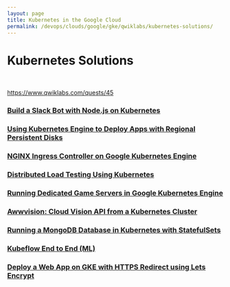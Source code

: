 ```yaml
---
layout: page
title: Kubernetes in the Google Cloud
permalink: /devops/clouds/google/gke/qwiklabs/kubernetes-solutions/
---
```


# Kubernetes Solutions

<br/>

https://www.qwiklabs.com/quests/45


### [Build a Slack Bot with Node.js on Kubernetes](/devops/clouds/google/gke/qwiklabs/kubernetes-solutions/build-a-slack-bot-with-nodejs-on-kubernetes/)

### [Using Kubernetes Engine to Deploy Apps with Regional Persistent Disks](/devops/clouds/google/gke/qwiklabs/kubernetes-solutions/using-kubernetes-engine-to-deploy-apps-with-regional-persistent-disks/)

### [NGINX Ingress Controller on Google Kubernetes Engine](/devops/clouds/google/gke/qwiklabs/kubernetes-solutions/nginx-ingress-controller-on-google-kubernetes-engine/)

### [Distributed Load Testing Using Kubernetes](/devops/clouds/google/gke/qwiklabs/kubernetes-solutions/distributed-load-testing-using-kubernetes/)

### [Running Dedicated Game Servers in Google Kubernetes Engine](/devops/clouds/google/gke/qwiklabs/kubernetes-solutions/running-dedicated-game-servers-in-google-kubernetes-engine/)

### [Awwvision: Cloud Vision API from a Kubernetes Cluster](https://matematika.org/clouds/google/qwiklabs/advanced-ml-infrastructure/awwvision/)

### [Running a MongoDB Database in Kubernetes with StatefulSets](/devops/clouds/google/gke/qwiklabs/kubernetes-solutions/running-a-mongodb-database-in-kubernetes-with-statefulsets/)

### [Kubeflow End to End (ML)](https://matematika.org/clouds/google/qwiklabs/advanced-ml-infrastructure/kubeflow-end-to-end/)

### [Deploy a Web App on GKE with HTTPS Redirect using Lets Encrypt](/devops/clouds/google/gke/qwiklabs/kubernetes-solutions/deploy-a-web-app-on-gke-with-https-redirect-using-lets-encrypt/)


